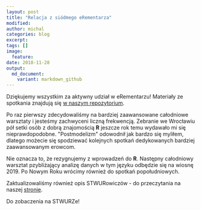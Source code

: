 ```yaml
---
layout: post
title: "Relacja z siódmego eRementarza"
modified:
author: michal
categories: blog
excerpt:
tags: []
image:
  feature:
date: 2018-11-28
output:
  md_document:
    variant: markdown_github
---
```


Dziękujemy wszystkim za aktywny udział w eRementarzu! Materiały ze spotkania znajdują się [w naszym repozytorium](https://github.com/STWUR/eRementarz-24-11-2018).

Po raz pierwszy zdecydowaliśmy na bardziej zaawansowane całodniowe warsztaty i jesteśmy zachwyceni liczną frekwencją. Zebranie we Wrocławiu pół setki osób z dobrą znajomością **R** jeszcze rok temu wydawało mi się nieprawdopodobne. "Postmodelizm" odowodnił jak bardzo się myliłem, dlatego możecie się spodziewać kolejnych spotkań dedykowanych bardziej zaawansowanym erowcom.

Nie oznacza to, że rezygnujemy z wprowadzeń do **R**. Następny całodniowy warsztat pzybliżający analizę danych w tym języku odbędzie się na wiosnę 2019. Po Nowym Roku wrócimy również do spotkań popołudniowych.

Zaktualizowaliśmy również opis STWURowiczów - do przeczytania na naszej [stronie](https://stwur.github.io/STWUR//about/).

Do zobaczenia na STWURZe!

